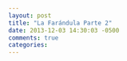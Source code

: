 ```yaml
---
layout: post
title: "La Farándula Parte 2"
date: 2013-12-03 14:30:03 -0500
comments: true
categories: 
---
```


